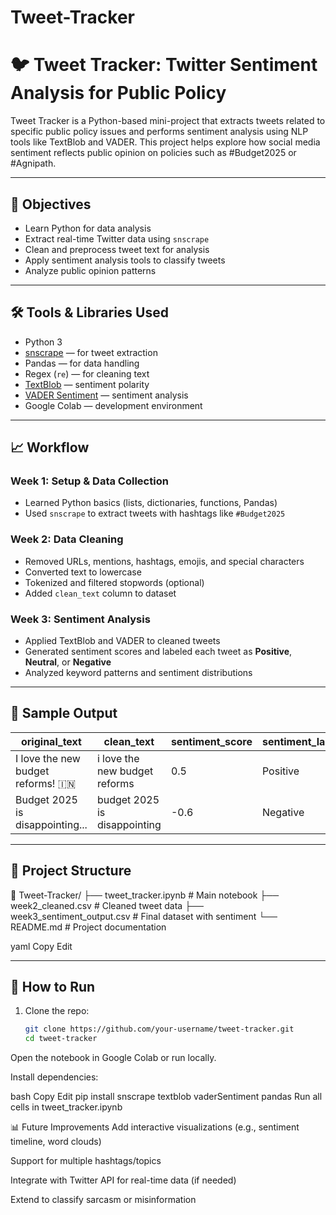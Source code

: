 # Tweet-Tracker
# 🐦 Tweet Tracker: Twitter Sentiment Analysis for Public Policy


Tweet Tracker is a Python-based mini-project that extracts tweets related to specific public policy issues and performs sentiment analysis using NLP tools like TextBlob and VADER. This project helps explore how social media sentiment reflects public opinion on policies such as #Budget2025 or #Agnipath.

---

## 📌 Objectives

- Learn Python for data analysis
- Extract real-time Twitter data using `snscrape`
- Clean and preprocess tweet text for analysis
- Apply sentiment analysis tools to classify tweets
- Analyze public opinion patterns

---

## 🛠️ Tools & Libraries Used

- Python 3
- [snscrape](https://github.com/JustAnotherArchivist/snscrape) — for tweet extraction
- Pandas — for data handling
- Regex (`re`) — for cleaning text
- [TextBlob](https://textblob.readthedocs.io/) — sentiment polarity
- [VADER Sentiment](https://github.com/cjhutto/vaderSentiment) — sentiment analysis
- Google Colab — development environment

---

## 📈 Workflow

### Week 1: Setup & Data Collection
- Learned Python basics (lists, dictionaries, functions, Pandas)
- Used `snscrape` to extract tweets with hashtags like `#Budget2025`

### Week 2: Data Cleaning
- Removed URLs, mentions, hashtags, emojis, and special characters
- Converted text to lowercase
- Tokenized and filtered stopwords (optional)
- Added `clean_text` column to dataset

### Week 3: Sentiment Analysis
- Applied TextBlob and VADER to cleaned tweets
- Generated sentiment scores and labeled each tweet as **Positive**, **Neutral**, or **Negative**
- Analyzed keyword patterns and sentiment distributions

---

## 🧪 Sample Output

| original_text | clean_text | sentiment_score | sentiment_label |
|---------------|------------|------------------|------------------|
| I love the new budget reforms! 🇮🇳 | i love the new budget reforms | 0.5 | Positive |
| Budget 2025 is disappointing... | budget 2025 is disappointing | -0.6 | Negative |

---

## 📂 Project Structure

📁 Tweet-Tracker/
├── tweet_tracker.ipynb # Main notebook
├── week2_cleaned.csv # Cleaned tweet data
├── week3_sentiment_output.csv # Final dataset with sentiment
└── README.md # Project documentation

yaml
Copy
Edit

---

## 🚀 How to Run

1. Clone the repo:
   ```bash
   git clone https://github.com/your-username/tweet-tracker.git
   cd tweet-tracker
Open the notebook in Google Colab or run locally.

Install dependencies:

bash
Copy
Edit
pip install snscrape textblob vaderSentiment pandas
Run all cells in tweet_tracker.ipynb

📊 Future Improvements
Add interactive visualizations (e.g., sentiment timeline, word clouds)

Support for multiple hashtags/topics

Integrate with Twitter API for real-time data (if needed)

Extend to classify sarcasm or misinformation

